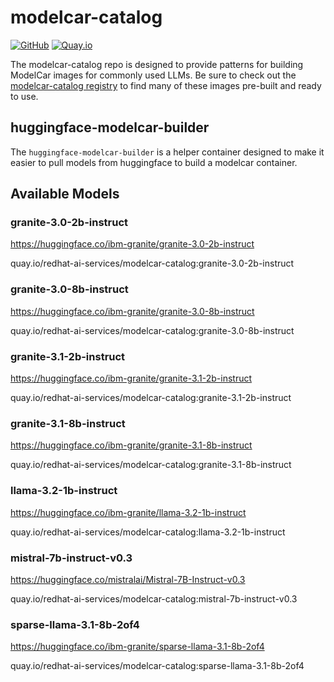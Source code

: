 # modelcar-catalog

[![GitHub](https://img.shields.io/badge/GitHub-repo-blue.svg)](https://github.com/redhat-ai-services/modelcar-catalog) [![Quay.io](https://img.shields.io/badge/Quay.io-image-blue.svg)](https://quay.io/repository/redhat-ai-services/modelcar-catalog)

The modelcar-catalog repo is designed to provide patterns for building ModelCar images for commonly used LLMs.  Be sure to check out the [modelcar-catalog registry](https://quay.io/repository/redhat-ai-services/modelcar-catalog) to find many of these images pre-built and ready to use.

## huggingface-modelcar-builder

The `huggingface-modelcar-builder` is a helper container designed to make it easier to pull models from huggingface to build a modelcar container.

## Available Models

### granite-3.0-2b-instruct

https://huggingface.co/ibm-granite/granite-3.0-2b-instruct

quay.io/redhat-ai-services/modelcar-catalog:granite-3.0-2b-instruct

### granite-3.0-8b-instruct

https://huggingface.co/ibm-granite/granite-3.0-8b-instruct

quay.io/redhat-ai-services/modelcar-catalog:granite-3.0-8b-instruct

### granite-3.1-2b-instruct

https://huggingface.co/ibm-granite/granite-3.1-2b-instruct

quay.io/redhat-ai-services/modelcar-catalog:granite-3.1-2b-instruct

### granite-3.1-8b-instruct

https://huggingface.co/ibm-granite/granite-3.1-8b-instruct

quay.io/redhat-ai-services/modelcar-catalog:granite-3.1-8b-instruct

### llama-3.2-1b-instruct

https://huggingface.co/ibm-granite/llama-3.2-1b-instruct

quay.io/redhat-ai-services/modelcar-catalog:llama-3.2-1b-instruct

### mistral-7b-instruct-v0.3

https://huggingface.co/mistralai/Mistral-7B-Instruct-v0.3

quay.io/redhat-ai-services/modelcar-catalog:mistral-7b-instruct-v0.3

### sparse-llama-3.1-8b-2of4

https://huggingface.co/ibm-granite/sparse-llama-3.1-8b-2of4

quay.io/redhat-ai-services/modelcar-catalog:sparse-llama-3.1-8b-2of4
